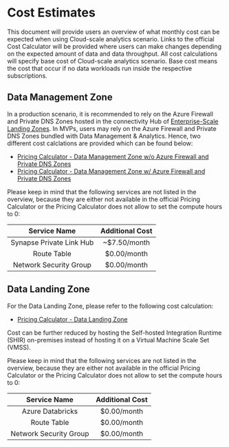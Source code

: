 # Cost Estimates

This document will provide users an overview of what monthly cost can be expected when using Cloud-scale analytics scenario. Links to the official Cost Calculator will be provided where users can make changes depending on the expected amount of data and data throughput. All cost calculations will specify base cost of Cloud-scale analytics scenario. Base cost means the cost that occur if no data workloads run inside the respective subscriptions.

## Data Management Zone

In a production scenario, it is recommended to rely on the Azure Firewall and Private DNS Zones hosted in the connectivity Hub of [Enterprise-Scale Landing Zones](https://github.com/Azure/Enterprise-Scale). In MVPs, users may rely on the Azure Firewall and Private DNS Zones bundled with Data Management & Analytics. Hence, two different cost calclations are provided which can be found below:

- [Pricing Calculator - Data Management Zone w/o Azure Firewall and Private DNS Zones](https://azure.com/e/070df56959aa4ee89d42e60a1dc3c77b)
- [Pricing Calculator - Data Management Zone w/ Azure Firewall and Private DNS Zones](https://azure.com/e/3ebdcf80bc9b4d7bb385e555c027c9de)

Please keep in mind that the following services are not listed in the overview, because they are either not available in the official Pricing Calculator or the Pricing Calculator does not allow to set the compute hours to 0:

| Service Name             | Additional Cost |
|:------------------------:|:---------------:|
| Synapse Private Link Hub |   ~$7.50/month  |
| Route Table              |    $0.00/month  |
| Network Security Group   |    $0.00/month  |

## Data Landing Zone

For the Data Landing Zone, please refer to the following cost calculation:

- [Pricing Calculator - Data Landing Zone](https://azure.com/e/55cb6feafcc24cec8cfeb10486d54ab5)

Cost can be further reduced by hosting the Self-hosted Integration Runtime (SHIR) on-premises instead of hosting it on a Virtual Machine Scale Set (VMSS).

Please keep in mind that the following services are not listed in the overview, because they are either not available in the official Pricing Calculator or the Pricing Calculator does not allow to set the compute hours to 0:

| Service Name             | Additional Cost |
|:------------------------:|:---------------:|
| Azure Databricks         | $0.00/month     |
| Route Table              | $0.00/month     |
| Network Security Group   | $0.00/month     |

